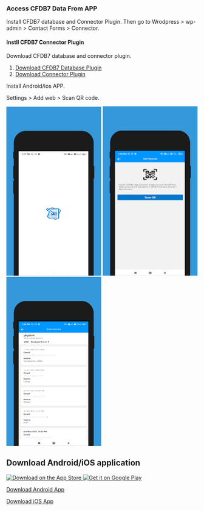 ### Access CFDB7 Data From APP ###

Install CFDB7 database and Connector Plugin.
Then go to Wrodpress > wp-admin > Contact Forms > Connector.

#### Instll CFDB7 Connector Plugin ####
Download CFDB7 database and connector plugin.
1. [Download CFDB7 Database Plugin](https://downloads.wordpress.org/plugin/contact-form-cfdb7.zip)
2. [Download Connector Plugin](https://codeload.github.com/arshidkv12/cfdb7-connector/zip/refs/heads/main)

Install Android/ios APP.

Settings > Add web > Scan QR code.


<p float="left">
  <img src=".github/1a.webp" width="250">
  <img src=".github/2.webp"  width="250">
  <img src=".github/3.webp" width="250">
</p>

## Download Android/iOS application

<p >
  <a href="https://apps.apple.com/app/id1601823333">
    <img alt="Download on the App Store" title="App Store" src="http://i.imgur.com/0n2zqHD.png" width="140">
  </a>

  <a href="https://play.google.com/store/apps/details?id=com.cfdb7">
    <img alt="Get it on Google Play" title="Google Play" src="http://i.imgur.com/mtGRPuM.png" width="140">
  </a>
</p>


[Download Android App](https://play.google.com/store/apps/details?id=com.cfdb7)

[Download iOS App](https://apps.apple.com/app/id1601823333)
